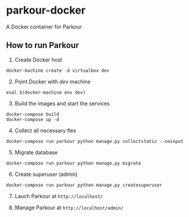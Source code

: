 # parkour-docker
A Docker container for Parkour

## How to run Parkour
1) Create Docker host
```
docker-machine create -d virtualbox dev
```

2) Point Docker with *dev* machine
```
eval $(docker-machine env dev)
```

3) Build the images and start the services
```
docker-compose build
docker-compose up -d
```

4) Collect all necessary fles
```
docker-compose run parkour python manage.py collectstatic --noinput
```

5) Migrate database
```
docker-compose run parkour python manage.py migrate
```

6) Create superuser (admin)
```
docker-compose run parkour python manage.py createsuperuser
```

7) Lauch Parkour at ```http://localhost/```

8) Manage Parkour at ```http://localhost/admin/```
